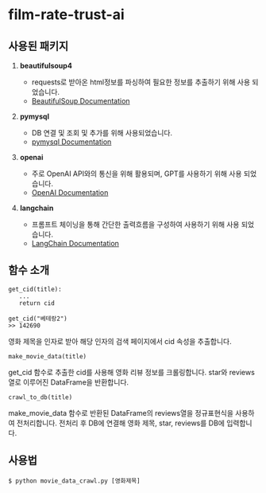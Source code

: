 # film-rate-trust-ai

## 사용된 패키지

1. **beautifulsoup4**
   - requests로 받아온 html정보를 파싱하여 필요한 정보를 추출하기 위해 사용 되었습니다.
   - [BeautifulSoup Documentation](https://www.crummy.com/software/BeautifulSoup/bs4/doc/)

2. **pymysql**
   - DB 연결 및 조회 및 추가를 위해 사용되었습니다.
   - [pymysql Documentation](https://pymysql.readthedocs.io/en/latest/)

3. **openai**
   - 주로 OpenAI API와의 통신을 위해 활용되며, GPT를 사용하기 위해 사용 되었습니다.
   - [OpenAI Documentation](https://beta.openai.com/docs/)
4. **langchain**
   - 프롬프트 체이닝을 통해 간단한 출력흐름을 구성하여 사용하기 위해 사용 되었습니다.
   - [LangChain Documentation](https://python.langchain.com/docs/)

## 함수 소개
```
get_cid(title):
   ...
   return cid

get_cid("베테랑2")
>> 142690
```
영화 제목을 인자로 받아 해당 인자의 검색 페이지에서 cid 속성을 추출합니다.

```
make_movie_data(title)
```
get_cid 함수로 추출한 cid를 사용해 영화 리뷰 정보를 크롤링합니다. star와 reviews열로 이루어진 DataFrame을 반환합니다.

```
crawl_to_db(title)
```
make_movie_data 함수로 반환된 DataFrame의 reviews열을 정규표현식을 사용하여 전처리합니다. 전처리 후 DB에 연결해 영화 제목, star, reviews를 DB에 입력합니다.


## 사용법
```
$ python movie_data_crawl.py [영화제목]
```